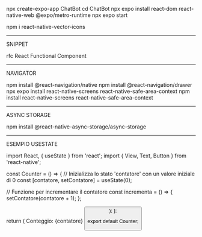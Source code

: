 npx create-expo-app ChatBot
cd ChatBot
npx expo install react-dom react-native-web @expo/metro-runtime
npx expo start

npm i react-native-vector-icons

---

SNIPPET

rfc React Functional Component

---

NAVIGATOR

npm install @react-navigation/native
npm install @react-navigation/drawer
npx expo install react-native-screens react-native-safe-area-context
npm install react-native-screens react-native-safe-area-context

---

ASYNC STORAGE

npm install @react-native-async-storage/async-storage

---

ESEMPIO USESTATE

import React, { useState } from 'react';
import { View, Text, Button } from 'react-native';

const Counter = () => {
// Inizializza lo stato 'contatore' con un valore iniziale di 0
const [contatore, setContatore] = useState(0);

// Funzione per incrementare il contatore
const incrementa = () => {
setContatore(contatore + 1);
};

return (
<View>
<Text>Conteggio: {contatore}</Text>
<Button title="Incrementa" onPress={incrementa} />
</View>
);
};

export default Counter;
